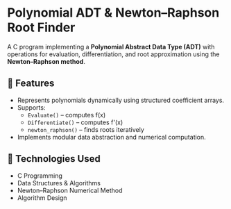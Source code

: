 # Polynomial ADT & Newton–Raphson Root Finder

A C program implementing a **Polynomial Abstract Data Type (ADT)** with operations for evaluation, differentiation, and root approximation using the **Newton–Raphson method**.

## 🧠 Features
- Represents polynomials dynamically using structured coefficient arrays.
- Supports:
  - `Evaluate()` – computes f(x)
  - `Differentiate()` – computes f'(x)
  - `newton_raphson()` – finds roots iteratively
- Implements modular data abstraction and numerical computation.

## 🧰 Technologies Used
- C Programming  
- Data Structures & Algorithms  
- Newton–Raphson Numerical Method  
- Algorithm Design  
